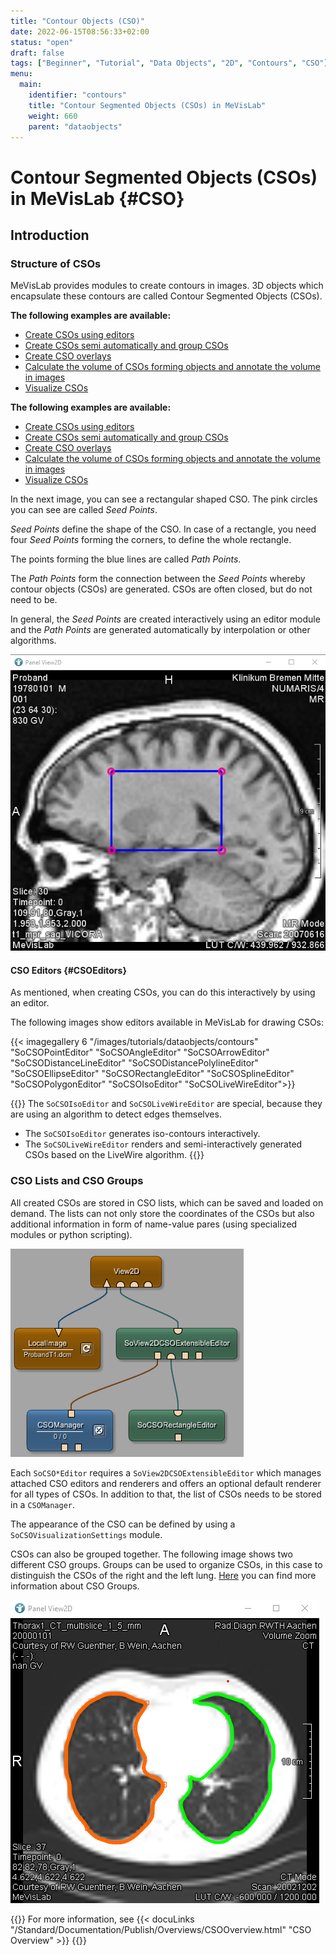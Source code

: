 ```yaml
---
title: "Contour Objects (CSO)"
date: 2022-06-15T08:56:33+02:00
status: "open"
draft: false
tags: ["Beginner", "Tutorial", "Data Objects", "2D", "Contours", "CSO"]
menu: 
  main:
    identifier: "contours"
    title: "Contour Segmented Objects (CSOs) in MeVisLab"
    weight: 660
    parent: "dataobjects"
---
```

# Contour Segmented Objects (CSOs) in MeVisLab {#CSO}
## Introduction
### Structure of CSOs

MeVisLab provides modules to create contours in images. 3D objects which encapsulate these contours are called Contour Segmented Objects (CSOs).

**The following examples are available:**
* [Create CSOs using editors](/tutorials/dataobjects/contours/contourexample1/)
* [Create CSOs semi automatically and group CSOs](/tutorials/dataobjects/contours/contourexample2/)
* [Create CSO overlays](/tutorials/dataobjects/contours/contourexample3/)
* [Calculate the volume of CSOs forming objects and annotate the volume in images](/tutorials/dataobjects/contours/contourexample4/)
* [Visualize CSOs](/tutorials/dataobjects/contours/contourexample5/)

**The following examples are available:**
* [Create CSOs using editors](/tutorials/dataobjects/contours/contourexample1/)
* [Create CSOs semi automatically and group CSOs](/tutorials/dataobjects/contours/contourexample2/)
* [Create CSO overlays](/tutorials/dataobjects/contours/contourexample3/)
* [Calculate the volume of CSOs forming objects and annotate the volume in images](/tutorials/dataobjects/contours/contourexample4/)
* [Visualize CSOs](/tutorials/dataobjects/contours/contourexample5/)

In the next image, you can see a rectangular shaped CSO. The pink circles you can see are called *Seed Points*.

*Seed Points* define the shape of the CSO. In case of a rectangle, you need four *Seed Points* forming the corners, to define the whole rectangle.

The points forming the blue lines are called *Path Points*.

The *Path Points* form the connection between the *Seed Points* whereby contour objects (CSOs) are generated. CSOs are often closed, but do not need to be.

In general, the *Seed Points* are created interactively using an editor module and the *Path Points* are generated automatically by interpolation or other algorithms.

![Contour Segmented Object (CSO)](/images/tutorials/dataobjects/contours/CSO_Expl_01.png "Contour Segmented Object (CSO)")

#### CSO Editors {#CSOEditors}

As mentioned, when creating CSOs, you can do this interactively by using an editor.

The following images show editors available in MeVisLab for drawing CSOs:

{{< imagegallery 6 "/images/tutorials/dataobjects/contours" "SoCSOPointEditor" "SoCSOAngleEditor" "SoCSOArrowEditor" "SoCSODistanceLineEditor" "SoCSODistancePolylineEditor" "SoCSOEllipseEditor" "SoCSORectangleEditor" "SoCSOSplineEditor" "SoCSOPolygonEditor" "SoCSOIsoEditor" "SoCSOLiveWireEditor">}}

{{<alert class="info" caption="Extra Infos">}}
The `SoCSOIsoEditor` and `SoCSOLiveWireEditor` are special, because they are using an algorithm to detect edges themselves.

* The `SoCSOIsoEditor` generates iso-contours interactively.
* The `SoCSOLiveWireEditor` renders and semi-interactively generated CSOs based on the LiveWire algorithm.
{{</alert>}}

### CSO Lists and CSO Groups

All created CSOs are stored in CSO lists, which can be saved and loaded on demand. The lists can not only store the coordinates of the CSOs but also additional information in form of name-value pares (using specialized modules or python scripting).

![Basic CSO Network](/images/tutorials/dataobjects/contours/BasicCSONetwork.png "Basic CSO Network")

Each `SoCSO*Editor` requires a `SoView2DCSOExtensibleEditor` which manages attached CSO editors and renderers and offers an optional default renderer for all types of CSOs. In addition to that, the list of CSOs needs to be stored in a `CSOManager`.

The appearance of the CSO can be defined by using a `SoCSOVisualizationSettings` module.

CSOs can also be grouped together. The following image shows two different CSO groups. Groups can be used to organize CSOs, in this case to distinguish the CSOs of the right and the left lung. [Here](/tutorials/dataobjects/contours/contours/contourexample2/) you can find more information about CSO Groups.

![CSO Groups](/images/tutorials/dataobjects/contours/DO2_11_2.png "CSO Groups")

{{<alert class="info" caption="Extra Infos">}}
For more information, see {{< docuLinks "/Standard/Documentation/Publish/Overviews/CSOOverview.html" "CSO Overview" >}}
{{</alert>}}

[//]: <> (MVL-653)
